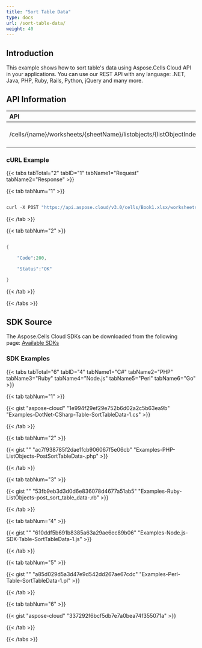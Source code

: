 ```yaml
---
title: "Sort Table Data"
type: docs
url: /sort-table-data/
weight: 40
---
```


## **Introduction**
This example shows how to sort table's data using Aspose.Cells Cloud API in your applications. You can use our REST API with any language: .NET, Java, PHP, Ruby, Rails, Python, jQuery and many more.
## **API Information**

|**API**|**Type**|**Description**|**Resource Link**|
| :- | :- | :- | :- |
|/cells/{name}/worksheets/{sheetName}/listobjects/{listObjectIndex}/sort|POST|Sorts list object in worksheet|[PostWorksheetListObjectSortTable](https://apireference.aspose.cloud/cells/#/ListObjects/PostWorksheetListObjectSortTable)|
### **cURL Example**
{{< tabs tabTotal="2" tabID="1" tabName1="Request" tabName2="Response" >}}

{{< tab tabNum="1" >}}

```java

curl -X POST "https://api.aspose.cloud/v3.0/cells/Book1.xlsx/worksheets/sheet7/listobjects/1/sort" -H "accept: application/json" -H "Content-Type: application/json" -H "x-aspose-client: Containerize.Swagger" -d "{ \"CaseSensitive\": true, \"HasHeaders\": true, \"KeyList\": [ { \"Key\": 1, \"SortOrder\": \"Ascending\", \"CustomList\": \"string\" } ], \"SortLeftToRight\": true}"

```

{{< /tab >}}

{{< tab tabNum="2" >}}

```java

{

	"Code":200,

	"Status":"OK"

}

```

{{< /tab >}}

{{< /tabs >}}
## **SDK Source**
The Aspose.Cells Cloud SDKs can be downloaded from the following page: [Available SDKs](/cells/available-sdks/)
### **SDK Examples**
{{< tabs tabTotal="6" tabID="4" tabName1="C#" tabName2="PHP" tabName3="Ruby" tabName4="Node.js" tabName5="Perl" tabName6="Go" >}}

{{< tab tabNum="1" >}}

{{< gist "aspose-cloud" "1e994f29ef29e752b6d02a2c5b63ea9b" "Examples-DotNet-CSharp-Table-SortTableData-1.cs" >}}

{{< /tab >}}

{{< tab tabNum="2" >}}

{{< gist "" "ac7f938785f2dae1fcb906067f5e06cb" "Examples-PHP-ListObjects-PostSortTableData-.php" >}}

{{< /tab >}}

{{< tab tabNum="3" >}}

{{< gist "" "53fb9eb3d3d0d6e836078d4677a51ab5" "Examples-Ruby-ListObjects-post_sort_table_data-.rb" >}}

{{< /tab >}}

{{< tab tabNum="4" >}}

{{< gist "" "610ddf5b691b8385a63a29ae6ec89b06" "Examples-Node.js-SDK-Table-SortTableData-1.js" >}}

{{< /tab >}}

{{< tab tabNum="5" >}}

{{< gist "" "a85d029d5a3d47e9d542dd267ae67cdc" "Examples-Perl-Table-SortTableData-1.pl" >}}

{{< /tab >}}

{{< tab tabNum="6" >}}

{{< gist "aspose-cloud" "337292f6bcf5db7e7a0bea74f355071a" >}}

{{< /tab >}}

{{< /tabs >}}
